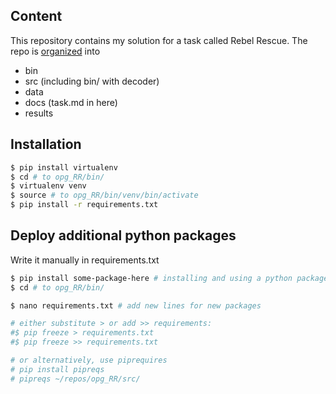 ## Content

This repository contains my solution for a task called Rebel Rescue. The repo is [organized](https://swcarpentry.github.io/good-enough-practices-in-scientific-computing/) into
- bin
- src (including bin/ with decoder)
- data
- docs (task.md in here)
- results

## Installation

```bash
$ pip install virtualenv
$ cd # to opg_RR/bin/
$ virtualenv venv
$ source # to opg_RR/bin/venv/bin/activate
$ pip install -r requirements.txt
```

## Deploy additional python packages

Write it manually in requirements.txt

```bash
$ pip install some-package-here # installing and using a python package
$ cd # to opg_RR/bin/

$ nano requirements.txt # add new lines for new packages

# either substitute > or add >> requirements:
#$ pip freeze > requirements.txt
#$ pip freeze >> requirements.txt

# or alternatively, use piprequires
# pip install pipreqs
# pipreqs ~/repos/opg_RR/src/
```
